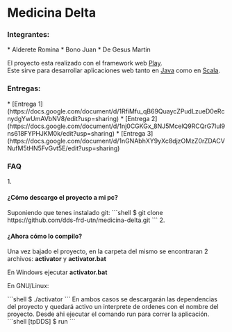 <h1>Medicina Delta</h1>

<h3>Integrantes:</h3>
* Alderete Romina
* Bono Juan 
* De Gesus Martin

El proyecto esta realizado con el framework web [Play](https://www.playframework.com/).<br>
Este sirve para desarrollar aplicaciones web tanto en [Java](https://www.java.com/es/) como en [Scala](http://www.scala-lang.org/).


<h3>Entregas:</h3>
* [Entrega 1](https://docs.google.com/document/d/1RfiMfu_qB69QuaycZPudLzueD0eRcnydgYwUmAVbNV8/edit?usp=sharing)
* [Entrega 2](https://docs.google.com/document/d/1nj0CGKGx_8NJ5McelQ9RCQrG7lul9ns618FYPHJKM0k/edit?usp=sharing)
* [Entrega 3](https://docs.google.com/document/d/1nGNAbhXY9yXc8djzOMzZ0rZDACVNufM5tHN5FvGvt5E/edit?usp=sharing)

<h3>FAQ</h3>
1. <h4><b>¿Cómo descargo el proyecto a mi pc?</b></h4>
Suponiendo que tenes instalado git:
```shell
$ git clone https://github.com/dds-frd-utn/medicina-delta.git
```
2. <h4><b>¿Ahora cómo lo compilo?</b></h4>
Una vez bajado el proyecto, en la carpeta del mismo se encontraran 2 archivos: <b>activator</b> y <b>activator.bat</b>
<p>En Windows ejecutar <b>activator.bat</b></p>
<p>En GNU/Linux:</p>
```shell
$ ./activator
```
En ambos casos se descargarán las dependencias del proyecto y quedará activo un interprete de ordenes con el nombre del proyecto. Desde ahi ejecutar el comando run para correr la aplicación.
```shell
[tpDDS] $ run
```


